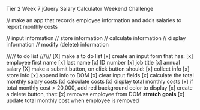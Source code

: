 Tier 2 Week 7 jQuery Salary Calculator
Weekend Challenge

// make an app that records employee information
    and adds salaries to report monthly costs

// input information
// store information
// calculate information
// display information
// modify (delete) information

///// to do list //////
[X] make a to do list
[x] create an input form that has:
    [x] employee first name
    [x] last name
    [x] ID number
    [x] job title 
    [x] annual salary
[X] make a submit button, on click button should:
    [x] collect info
    [x] store info
    [x] append info to DOM
    [x] clear input fields
[x] calculate the total monthly salary costs
    [x] calculate costs
    [x] display total monthly costs
    [x] if total monthly cost > 20,000, add 
        red background color to display
[x] create a delete button, that:
    [x] removes employee from DOM
        **stretch goals**
        [x] update total monthly cost when 
            employee is removed
